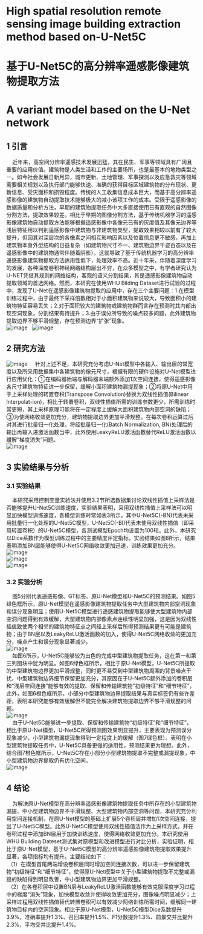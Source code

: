 # High spatial resolution remote sensing image building extraction method based on-U-Net5C
# 基于U-Net5C的高分辨率遥感影像建筑物提取方法
# A variant model based on the U-Net network

## 1 引言
&nbsp;&nbsp;&nbsp;&nbsp;近年来，高空间分辨率遥感技术发展迅猛，其在民生、军事等领域具有广阔且重要的应用价值。建筑物是人类生活和工作的主要场所，也是最基本的地物类型之一。如今社会发展日新月异，城市更新、土地管理、军事探测以及应急救灾等领域需要相关规划以及执行部门能够快速、准确的获得目标区域建筑物的分布现状、更新信息、受灾面积和损毁程度。传统的人工收集信息成本巨大，而基于高分辨率遥感影像的建筑物自动提取技术能够极大的减小该项工作的成本。受限于遥感影像的数据质量和分析方法，早期的建筑物提取任务中大多直接使用已有直观的自然图像分割方法，提取效果较差。相比于早期的图像分割方法，基于传统机器学习的遥感影像建筑物自动提取方法能够根据遥感影像中各像元已有的灰度值及其像元边界等浅层特征用以判别遥感影像中建筑物与非建筑物类型，提取效果相较以前有了较大提升，但因其对深层次的各像素之间相互影响因素以及位置信息更不敏感，再加上建筑物本身外型结构的日益复杂（如建筑物尺寸不一、建筑物边界千姿百态以及在遥感影像中的建筑物通常伴随着阴影），这就导致了基于传统机器学习的高分辨率遥感影像建筑物提取方法适用性低下，处理效率不高。近十年来，伴随着深度学习的发展，各种深度卷积神经网络结构层出不穷，在众多模型之中，有学者研究认为U-NET凭借其规则的网络结构，客观的语义分割结果，其是遥感影像建筑物自动提取领域的首选网络。然而，本研究在使用WHU Bilding Dataset进行试验的过程中，发现了U-Net在遥感影像建筑物提取的应用中，存在三个主要问题：1.在模型训练过程中，由于最终下采样倍数相对于小面积建筑物来说较大，导致面积小的建筑物特征容易丢失；2.对于面积较大的建筑物或建筑物群而言存在预测时其内部出现空洞现象，分割结果有待提升；3.由于误分所导致的噪点较多问题，此外建筑物提取边界不够平滑规整，存在预测边界“扩张”现象。  
![image](https://github.com/user-attachments/assets/61d4c622-9e42-4626-bb8a-c3bbe1dc7d75)
&nbsp;&nbsp;![image](https://github.com/user-attachments/assets/bee2a321-441f-4bd2-90c9-e5e930c55406)  

## 2 研究方法
![image](https://github.com/user-attachments/assets/aa7a3637-6eaf-4478-bf42-8a94ce15e45d)
&nbsp;&nbsp;&nbsp;&nbsp;针对上述不足，本研究充分考虑U-Net模型中各输入、输出层的常宽度以及所采用数据集中各建筑物的像元尺寸，根据有限的硬件设施对U-Net模型进行应用优化：①在编码器始端与解码器末端额外添加1次空间连接，使得遥感影像各尺寸建筑物特征进一步保留，缓解小面积建筑物漏提现象；②将原U-Net中用于上采样处理的转置卷积(Transpose Convolution)替换为双线性插值(Bilinear Interpolat-ion)，相比于转置卷积，双线性插值所需的训练参数更少，所需训练时常更短，其上采样原理可能将在一定程度上缓解大面积建筑物内部空洞的缺陷；③为使网络收敛更加充分，建筑物提取边界更加平滑规整，在每次卷积运算过后对其进行批量归一化处理，将经批量归一化(Batch Normalization, BN)处理后的输出再输入进激活函数当中，此外使用LeakyReLU激活函数替代ReLU激活函数以缓解“梯度消失”问题。  
![image](https://github.com/user-attachments/assets/e9587e1b-7d8a-4d1d-b196-685bc23b660a)  

## 3 实验结果与分析
### 3.1 实验结果
&nbsp;&nbsp;&nbsp;&nbsp;本研究采用控制变量实验法并使用3.2节所选数据集讨论双线性插值上采样法是否能够提升U-Net5C训练速度，实验结果表明，采用双线性插值上采样法可以明显加快模型训练速度，各模型训练时常如表3所示，其中U-Net5C(-BN)代表未采用批量归一化处理的U-Net5C模型，U-Net5C(-BI)代表未使用双线性插值（即采用转置卷积）的U-Net5C模型，各测试模型Epoch均设置为100轮。此外，本研究以Dice系数作为模型训练过程中的主要精度评定指标，实验结果如图8所示，结果表明添加BN层能够使得U-Net5C网络收敛更加迅速，训练效果更加充分。  
![image](https://github.com/user-attachments/assets/4b509256-cbcd-41d2-b362-2c0e458ddcf1)  
![image](https://github.com/user-attachments/assets/d4525e66-136c-4256-b8d4-c20e199e5c51)  
![image](https://github.com/user-attachments/assets/de368906-7aa6-4503-a44f-c6724bbe397e)  

### 3.2 实验分析
&nbsp;&nbsp;&nbsp;&nbsp;图5分别代表遥感影像、GT标签、原U-Net模型和U-Net5C的预测结果。如图5绿色框所示，原U-Net模型在遥感影像建筑物提取任务中大型建筑物内部空洞现象和误分现象明显；使用U-Net5C模型进行遥感建筑物提取能够使大型建筑物内部空洞问题得到有效缓解，大型建筑物内部像素点连续性明显加强，这是因为双线性插值致使两个相邻的建筑物特征点之间经上采样后所得预测结果更有可能是建筑物；由于BN层以及LeakyReLU激活函数的加入，使得U-Net5C网络收敛的更加充分，噪点产生和误分现象显著减少。  
![image](https://github.com/user-attachments/assets/928bebd8-4ef8-4008-9943-862942a56549)  
&nbsp;&nbsp;&nbsp;&nbsp;如图6所示，U-Net5C能够较为出色的完成中型建筑物提取任务，这在第一和第三列图块中犹为明显。如图6绿色框所示，相比于原U-Net模型，U-Net5C所提取的中型建筑物边界更加平滑规整，同时更不易受到中型建筑物周围的背景噪点干扰，中型建筑物边界细节保留更加充分，其原因在于U-Net5C额外添加的卷积层和“浅层空间连接”能够有效的提取、保留和传输建筑物“初级特征”和“细节特征”。此外，如图6橙色框所示，小部分中型建筑物边界提取结果与真实标签仍有些许差距，表明本研究能够有效缓解但不能完全解决建筑物提取边界不够平滑规整的问题。  
![image](https://github.com/user-attachments/assets/ed4fb96a-e614-42c0-9a9c-e78439200d8f)  
&nbsp;&nbsp;&nbsp;&nbsp;由于U-Net5C能够进一步提取、保留和传输建筑物“初级特征”和“细节特征”，相比于原U-Net模型，U-Net5C所得预测图效果明显提升，主要表现为预测误分现象减少，小型建筑物漏提现象得到一定程度上的缓解（图7绿色框）。表明在小型建筑物提取任务中，U-Net5C具备更强的适用性，预测结果更为理想。此外，结合图7橙色框所示，U-Net5C存在小部分小型建筑物提取不完整或漏提现象，中小型建筑物边界提取仍有优化空间。  
![image](https://github.com/user-attachments/assets/0c7567e4-13d6-4bdd-b622-291268b7633b)  

## 4 结论
&nbsp;&nbsp;&nbsp;&nbsp;为解决原U-Net模型在高分辨率遥感影像建筑物提取任务中所存在的小型建筑物漏提、中小型建筑物边界不平滑规整、大型建筑物内部空洞等问题，本研究充分利用空间连接机制，在原U-Net模型的基础上扩展5个卷积层并增加1次空间连接，提出了U-Net5C模型。此外U-Net5C模型使用双线性插值法作为上采样方式，并在卷积过程中添加BN层用于加快训练速度，使得网络收敛更加充分。本研究使用WHU Building Dateset测试集对原模型和改进模型进行对比分析，实验证明，相比于原U-Net模型，基于U-Net5C模型的高分辨率遥感影像建筑物提取效果提升显著，各项指标均有提升。主要结论如下：  
&nbsp;（1）在模型首尾两端增设卷积层同时增加空间连接次数，可以进一步保留建筑物“初级特征”和“细节特征”，使得原U-Net模型中关于小型建筑物提取不完整或漏提的缺陷得到明显改善，中小型建筑物边界更加平滑规整。  
&nbsp;（2）在各卷积层中设置BN层与LeakyReLU激活函数能够有效克服深度学习过程中的梯度“消失”现象，加快模型收敛并使得收敛更加充分，图像噪点明显减少；上采样过程用双线性插值替代转置卷积可以有效减少网络训练所需时间，缓解同一建筑物目标内的空洞现象。相比于原U-Net模型，U-Net5C模型Dice系数提升3.9%，准确率提升1.3%、召回率提升1.5%、F1分数提升1.3%、前景交并比提升2.3%，平均交并比提升1.4%。

